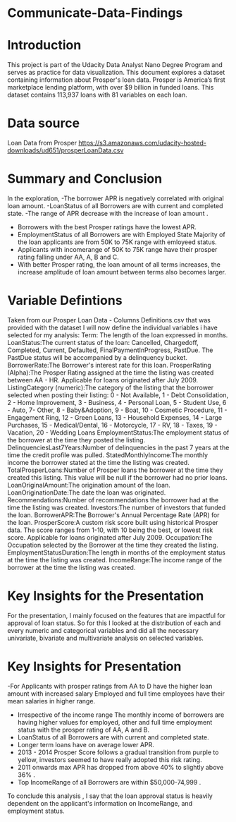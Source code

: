 # Communicate-Data-Findings
# Introduction
This project is part of the Udacity Data Analyst Nano Degree Program and serves as practice for data visualization. This document explores a dataset containing information about Prosper's loan data. Prosper is America’s first marketplace lending platform, with over $9 billion in funded loans. This dataset contains 113,937 loans with 81 variables on each loan.
# Data source
Loan Data from Prosper
https://s3.amazonaws.com/udacity-hosted-downloads/ud651/prosperLoanData.csv

# Summary and Conclusion
In the exploration,
-The borrower APR is negatively correlated with original loan amount.
-LoanStatus of all Borrowers are with current and completed state.
-The range of APR decrease with the increase of loan amount .
- Borrowers with the best Prosper ratings have the lowest APR.
- EmploymentStatus of all Borrowers are with Employed State
Majority of the loan applicants are from 50K to 75K range with emloyeed status.
- Applicants with incomerange of 50K to 75K range have their prosper rating falling under AA, A, B and C.
- With better Prosper rating, the loan amount of all terms increases, the increase amplitude of loan amount between terms also becomes larger.


# Variable Defintions
Taken from our Prosper Loan Data - Columns Definitions.csv that was provided with the dataset I will now define the individual variables i have selected for my analysis:
Term: The length of the loan expressed in months.
LoanStatus:The current status of the loan: Cancelled,  Chargedoff, Completed, Current, Defaulted, FinalPaymentInProgress, PastDue. The PastDue status will be accompanied by a delinquency bucket.
BorrowerRate:The Borrower's interest rate for this loan. 
ProsperRating (Alpha):The Prosper Rating assigned at the time the listing was created between AA - HR.  Applicable for loans originated after July 2009.
ListingCategory (numeric):The category of the listing that the borrower selected when posting their listing: 0 - Not Available, 1 - Debt Consolidation, 2 - Home Improvement, 3 - Business, 4 - Personal Loan, 5 - Student Use, 6 - Auto, 7- Other, 8 - Baby&Adoption, 9 - Boat, 10 - Cosmetic Procedure, 11 - Engagement Ring, 12 - Green Loans, 13 - Household Expenses, 14 - Large Purchases, 15 - Medical/Dental, 16 - Motorcycle, 17 - RV, 18 - Taxes, 19 - Vacation, 20 - Wedding Loans
EmploymentStatus:The employment status of the borrower at the time they posted the listing.
DelinquenciesLast7Years:Number of delinquencies in the past 7 years at the time the credit profile was pulled.
StatedMonthlyIncome:The monthly income the borrower stated at the time the listing was created.
TotalProsperLoans:Number of Prosper loans the borrower at the time they created this listing. This value will be null if the borrower had no prior loans. 
LoanOriginalAmount:The origination amount of the loan.
LoanOriginationDate:The date the loan was originated.
Recommendations:Number of recommendations the borrower had at the time the listing was created.
Investors:The number of investors that funded the loan.
BorrowerAPR:The Borrower's Annual Percentage Rate (APR) for the loan.
ProsperScore:A custom risk score built using historical Prosper data. The score ranges from 1-10, with 10 being the best, or lowest risk score.  Applicable for loans originated after July 2009.
Occupation:The Occupation selected by the Borrower at the time they created the listing.
EmploymentStatusDuration:The length in months of the employment status at the time the listing was created.
IncomeRange:The income range of the borrower at the time the listing was created.

# Key Insights for the Presentation
For the presentation, I mainly focused on the features that are impactful for approval of loan status. So for this I looked at the distribution of each and every numeric and categorical variables and did all the necessary univariate, bivariate and multivariate analysis on selected variables.


# Key Insights for Presentation
-For Applicants with prosper ratings from AA to D have the higher loan amount with increased salary
Employed and full time employees have their mean salaries in higher range.
- Irrespective of the income range
The monthly income of borrowers are having higher values for employed, other and full time employment status
with the prosper rating of AA, A and B.
- LoanStatus of all Borrowers are with current and completed state.
- Longer term loans have on average lower APR.
- 2013 - 2014 Prosper Score follows a gradual transition from purple to yellow, investors seemed to have really adopted this risk rating.
- 2011 onwards max APR has dropped from above 40% to slightly above 36% .
- Top IncomeRange of all Borrowers are within $50,000-74,999 .




To conclude this analysis , I say that the loan approval status is heavily dependent on the applicant's information on IncomeRange, and employment status.
